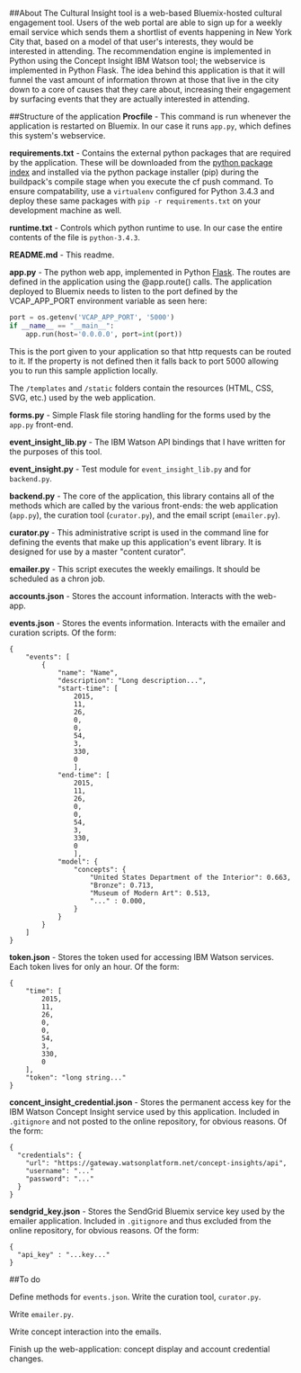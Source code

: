 ##About
The Cultural Insight tool is a web-based Bluemix-hosted cultural engagement tool. Users of the web portal are able to sign up for a weekly email service which sends them a shortlist of events happening in New York City that, based on a model of that user's interests, they would be interested in attending. The recommendation engine is implemented in Python using the Concept Insight IBM Watson tool; the webservice is implemented in Python Flask. The idea behind this application is that it will funnel the vast amount of information thrown at those that live in the city down to a core of causes that they care about, increasing their engagement by surfacing events that they are actually interested in attending.

##Structure of the application
**Procfile** - This command is run whenever the application is restarted on Bluemix. In our case it runs `app.py`, which defines this system's webservice.

**requirements.txt** - Contains the external python packages that are required by the application. These will be downloaded from the [python package index](https://pypi.python.org/pypi/) and installed via the python package installer (pip) during the buildpack's compile stage when you execute the cf push command. To ensure compatability, use a `virtualenv` configured for Python 3.4.3 and deploy these same packages with `pip -r requirements.txt` on your development machine as well.

**runtime.txt** - Controls which python runtime to use. In our case the entire contents of the file is `python-3.4.3`. 

**README.md** - This readme.

**app.py** - The python web app, implemented in Python [Flask](http://flask.pocoo.org/). The routes are defined in the application using the @app.route() calls. The application deployed to Bluemix needs to listen to the port defined by the VCAP_APP_PORT environment variable as seen here:
```python
port = os.getenv('VCAP_APP_PORT', '5000')
if __name__ == "__main__":
    app.run(host='0.0.0.0', port=int(port))
```

This is the port given to your application so that http requests can be routed to it. If the property is not defined then it falls back to port 5000 allowing you to run this sample appliction locally.

The `/templates` and `/static` folders contain the resources (HTML, CSS, SVG, etc.) used by the web application.

**forms.py** - Simple Flask file storing handling for the forms used by the `app.py` front-end.

**event_insight_lib.py** - The IBM Watson API bindings that I have written for the purposes of this tool.

**event_insight.py** - Test module for `event_insight_lib.py` and for `backend.py`.

**backend.py** - The core of the application, this library contains all of the methods which are called by the various front-ends: the web application (`app.py`), the curation tool (`curator.py`), and the email script (`emailer.py`).

**curator.py** - This administrative script is used in the command line for defining the events that make up this application's event library. It is designed for use by a master "content curator".

**emailer.py** - This script executes the weekly emailings. It should be scheduled as a chron job.

**accounts.json** - Stores the account information. Interacts with the web-app.

**events.json** - Stores the events information. Interacts with the emailer and curation scripts. Of the form:

```
{
    "events": [
        {
            "name": "Name",
            "description": "Long description...",
		    "start-time": [
    		    2015,
 		       	11,
 		       	26,
 		       	0,
 		       	0,
 		       	54,
 		       	3,
 		       	330,
		       	0
		        ],
		    "end-time": [
    		    2015,
 		       	11,
 		       	26,
 		       	0,
 		       	0,
 		       	54,
 		       	3,
 		       	330,
		       	0
		        ],
            "model": {
                "concepts": {
                    "United States Department of the Interior": 0.663,
                    "Bronze": 0.713,
                    "Museum of Modern Art": 0.513,
                    "..." : 0.000,
                }
            }
        }
    ]
}
```

**token.json** - Stores the token used for accessing IBM Watson services. Each token lives for only an hour. Of the form:

```
{
    "time": [
        2015,
        11,
        26,
        0,
        0,
        54,
        3,
        330,
        0
    ],
    "token": "long string..."
}

```

**concent_insight_credential.json** - Stores the permanent access key for the IBM Watson Concept Insight service used by this application. Included in `.gitignore` and not posted to the online repository, for obvious reasons. Of the form:

```
{
  "credentials": {
    "url": "https://gateway.watsonplatform.net/concept-insights/api",
    "username": "..."
    "password": "..."
  }
}
```

**sendgrid_key.json** - Stores the SendGrid Bluemix service key used by the emailer application. Included in `.gitignore` and thus excluded from the online repository, for obvious reasons. Of the form:

```
{
  "api_key" : "...key..."
}
```

##To do

Define methods for `events.json`. Write the curation tool, `curator.py`.

Write `emailer.py`.

Write concept interaction into the emails.

Finish up the web-application: concept display and account credential changes.
